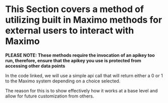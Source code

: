 # This Section covers a method of utilizing built in Maximo methods for external users to interact with Maximo #

**PLEASE NOTE: These methods require the invocation of an apikey too run, therefore, ensure that the apikey you use is protected from accessing other data points**

In the code linked, we will use a simple api call that will return either a 0 or 1 to the Maximo system depending on a choice selected.

The reason for this is to show effectively how it works at a base level and allow for future customization from others.

